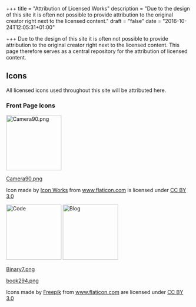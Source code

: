 +++
title = "Attribution of Licensed Works"
description = "Due to the design of this site it is often not possible to provide attribution to the original creator right next to the licensed content."
draft = "false"
date = "2016-10-24T12:05:31+01:00"

+++
Due to the design of this site it is often not possible to provide attribution to the original creator right next to the licensed content. This page therefore serves as a central repository for the attribution of licensed content.
<h2>Icons</h2>
All licensed icons used throughout this site will be attributed here.
<h3>Front Page Icons</h3>
<img src="/icons/camera90.png" alt="Camera90.png" width="150" height="150" />

<a href="/icons/camera90.png">Camera90.png</a>

Icon made by <a title="Icon Works" href="http://icon-works.com">Icon Works</a> from <a title="Flaticon" href="http://www.flaticon.com">www.flaticon.com</a> is licensed under <a title="Creative Commons BY 3.0" href="http://creativecommons.org/licenses/by/3.0/">CC BY 3.0</a>

<img src="/icons/binary7.png" alt="Code" width="150" height="150" />

<img src="/icons/book294.png" alt="Blog" width="150" height="150" />

<a href="/icons/binary7.png">Binary7.png</a>

<a href="/icons/book294.png">book294.png</a>

Icons made by <a title="Freepik" href="http://www.freepik.com">Freepik</a> from <a title="Flaticon" href="http://www.flaticon.com">www.flaticon.com</a> are licensed under <a title="Creative Commons BY 3.0" href="http://creativecommons.org/licenses/by/3.0/">CC BY 3.0</a>
